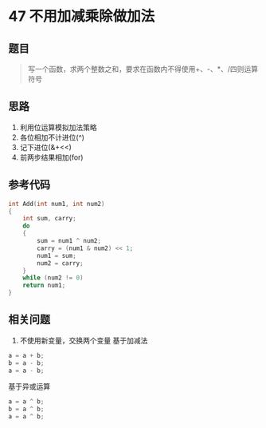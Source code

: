 # 47 不用加减乘除做加法
## 题目
> 写一个函数，求两个整数之和，要求在函数内不得使用+、-、*、/四则运算符号

## 思路
1. 利用位运算模拟加法策略
2. 各位相加不计进位(^)
3. 记下进位(&+<<)
4. 前两步结果相加(for)

## 参考代码
```C++
int Add(int num1, int num2)
{
    int sum, carry;
    do
    {
        sum = num1 ^ num2;
        carry = (num1 & num2) << 1;
        num1 = sum;
        num2 = carry;
    }
    while (num2 != 0)
    return num1;
}
```

## 相关问题
1. 不使用新变量，交换两个变量
基于加减法
```C++
a = a + b;
b = a - b;
a = a - b;
```
基于异或运算
```C++
a = a ^ b;
b = a ^ b;
a = a ^ b;
```